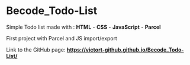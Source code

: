 # Becode_Todo-List

Simple Todo list made with : **HTML** - **CSS** - **JavaScript** - **Parcel**

First project with Parcel and JS import/export

Link to the GitHub page: **https://victort-github.github.io/Becode_Todo-List/**
